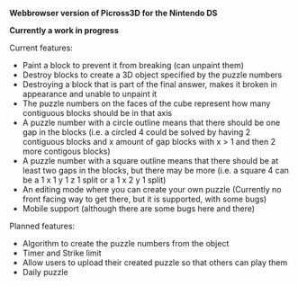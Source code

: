 **Webbrowser version of Picross3D for the Nintendo DS**

**Currently a work in progress**

Current features:
- Paint a block to prevent it from breaking (can unpaint them)
- Destroy blocks to create a 3D object specified by the puzzle numbers
- Destroying a block that is part of the final answer, makes it broken in appearance and unable to unpaint it
- The puzzle numbers on the faces of the cube represent how many contiguous blocks should be in that axis
- A puzzle number with a circle outline means that there should be one gap in the blocks (i.e. a circled 4 could be solved by having 2 contiguous blocks and x amount of gap blocks with x > 1 and then 2 more contigous blocks)
- A puzzle number with a square outline means that there should be at least two gaps in the blocks, but there may be more (i.e. a square 4 can be a 1 x 1 y 1 z 1 split or a 1 x 2 y 1 split)
- An editing mode where you can create your own puzzle (Currently no front facing way to get there, but it is supported, with some bugs)
- Mobile support (although there are some bugs here and there)

Planned features:
- Algorithm to create the puzzle numbers from the object
- Timer and Strike limit
- Allow users to upload their created puzzle so that others can play them
- Daily puzzle
